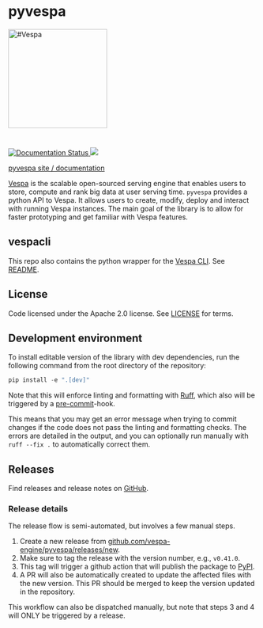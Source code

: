 <!-- Copyright Vespa.ai. Licensed under the terms of the Apache 2.0 license. See LICENSE in the project root. -->

# pyvespa

<picture>
  <source media="(prefers-color-scheme: dark)" srcset="https://vespa.ai/assets/vespa-ai-logo-heather.svg">
  <source media="(prefers-color-scheme: light)" srcset="https://vespa.ai/assets/vespa-ai-logo-rock.svg">
  <img alt="#Vespa" width="200" src="https://vespa.ai/assets/vespa-ai-logo-rock.svg" style="margin-bottom: 25px;">
</picture>

[
![Documentation Status](https://readthedocs.org/projects/pyvespa/badge/?version=latest)
](https://pyvespa.readthedocs.io/en/latest/?badge=latest)
<a href="https://cd.screwdriver.cd/pipelines/7055"><img src="https://cd.screwdriver.cd/pipelines/7055/badge"/></a>

[pyvespa site / documentation](https://pyvespa.readthedocs.io/en/latest/index.html)

[Vespa](https://vespa.ai/) is the scalable open-sourced serving engine that enables users to store,
compute and rank big data at user serving time.
`pyvespa` provides a python API to Vespa.
It allows users to create, modify, deploy and interact with running Vespa instances.
The main goal of the library is to allow for faster prototyping and get familiar with Vespa features.

## vespacli

This repo also contains the python wrapper for the [Vespa CLI](https://docs.vespa.ai/en/vespa-cli).
See [README](https://github.com/vespa-engine/pyvespa/tree/master/vespacli).

## License

Code licensed under the Apache 2.0 license. See [LICENSE](LICENSE) for terms.

## Development environment

To install editable version of the library with dev dependencies, run the following command from the root directory of the repository:

```python
pip install -e ".[dev]"
```

Note that this will enforce linting and formatting with [Ruff](https://github.com/astral-sh/ruff), which also will be triggered by a [pre-commit](https://pre-commit.com/)-hook.

This means that you may get an error message when trying to commit changes if the code does not pass the linting and formatting checks. The errors are detailed in the output, and you can optionally run manually with `ruff --fix .` to automatically correct them.

## Releases

Find releases and release notes on [GitHub](https://github.com/vespa-engine/pyvespa/releases).

### Release details

The release flow is semi-automated, but involves a few manual steps.

1. Create a new release from [github.com/vespa-engine/pyvespa/releases/new](https://github.com/vespa-engine/pyvespa/releases/new).
2. Make sure to tag the release with the version number, e.g., `v0.41.0`.
3. This tag will trigger a github action that will publish the package to [PyPI](https://pypi.org/project/pyvespa/).
4. A PR will also be automatically created to update the affected files with the new version. This PR should be merged to keep the version updated in the repository.

This workflow can also be dispatched manually, but note that steps 3 and 4 will ONLY be triggered by a release.